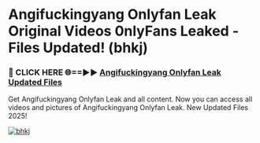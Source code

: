 # Angifuckingyang Onlyfan Leak Original Videos 0nlyFans Leaked - Files Updated! (bhkj)

<h3>🔴 CLICK HERE 🌐==►► <a href="https://tinyurl.com/2wckxsce" rel="nofollow">Angifuckingyang Onlyfan Leak Updated Files</a></h3>

Get Angifuckingyang Onlyfan Leak and all content. Now you can access all videos and pictures of Angifuckingyang Onlyfan Leak. New Updated Files 2025!

[![bhkj](https://i.imgur.com/AFduVYN.gif)](https://tinyurl.com/2wckxsce)
